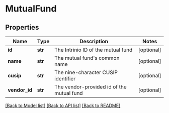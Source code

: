 # MutualFund

## Properties
Name | Type | Description | Notes
------------ | ------------- | ------------- | -------------
**id** | **str** | The Intrinio ID of the mutual fund | [optional] 
**name** | **str** | The mutual fund&#39;s common name | [optional] 
**cusip** | **str** | The nine-character CUSIP identifier | [optional] 
**vendor_id** | **str** | The vendor-provided id of the mutual fund | [optional] 

[[Back to Model list]](../README.md#documentation-for-models) [[Back to API list]](../README.md#documentation-for-api-endpoints) [[Back to README]](../README.md)


